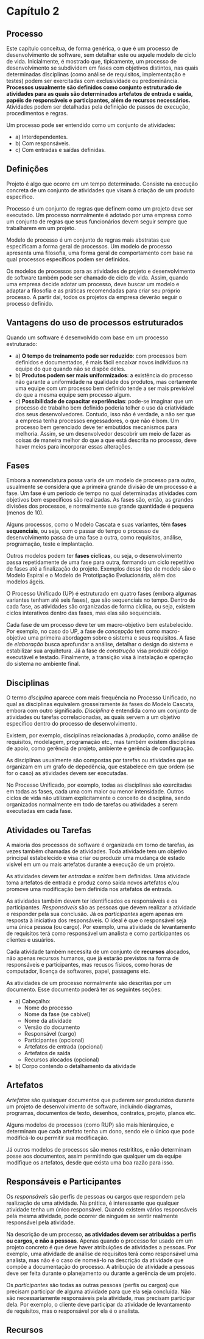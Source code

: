 # Capítulo 2

## Processo

Este capítulo conceitua, de forma genérica, o que é um processo de desenvolvimento de software, sem detalhar este ou aquele modelo de ciclo de vida. Inicialmente, é mostrado que, tipicamente, um processo de desenvolvimento se subdividem em fases com objetivos distintos, nas quais determinadas disciplinas (como análise de requisitos, implementação e testes) podem ser exercitadas com exclusividade ou predominância. **Processos usualmente são definidos como conjunto estruturado de atividades para as quais são determinados artefatos de entrada e saída, papéis de responsáveis e participantes, além de recursos necessários.** Atividades podem ser detalhadas pela definição de passos de execução, procedimentos e regras. 

Um processo pode ser entendido como um conjunto de atividades:
- a) Interdependentes.
- b) Com responsáveis.
- c) Com entradas e saídas definidas.

## Definições

Projeto é algo que ocorre em um tempo determinado. Consiste na execução concreta de um conjunto de atividades que visam à criação de um produto específico.

Processo é um conjunto de regras que definem como um projeto deve ser executado. Um processo normalmente é adotado por uma empresa como um conjunto de regras que seus funcionários devem seguir sempre que trabalharem em um projeto.

Modelo de processo é um conjunto de regras mais abstratas que especificam a forma geral de processos. Um modelo de processo apresenta uma filosofia, uma forma geral de comportamento com base na qual processos específicos podem ser definidos.

Os modelos de processos para as atividades de projeto e desenvolvimento de software também pode ser chamado de ciclo de vida. Assim, quando uma empresa decide adotar um processo, deve buscar um modelo e adaptar a filosofia e as práticas recomendadas para criar seu próprio processo. A partir daí, todos os projetos da empresa deverão seguir o processo definido.


## Vantagens do uso de processos estruturados

Quando um software é desenvolvido com base em um processo estruturado:
- a) **O tempo de treinamento pode ser reduzido**: com processos bem definidos e documentados, é mais fácil encaixar novos indivíduos na equipe do que quando não se dispõe deles.
- b) **Produtos podem ser mais uniformizados**: a existência do processo não garante a uniformidade na qualidade dos produtos, mas certamente uma equipe com um processo bem definido tende a ser mais previsível do que a mesma equipe sem processo algum.
- c) **Possibilidade de capacitar experiências**: pode-se imaginar que um processo de trabalho bem definido poderia tolher o uso da criatividade dos seus desenvolvedores. Contudo, isso não é verdade, a não ser que a empresa tenha processos engessadores, o que não é bom. Um processo bem gerenciado deve ter embutidos mecanismos para melhoria. Assim, se um desenvolvedor descobrir um meio de fazer as coisas de maneira melhor do que a que está descrita no processo, deve haver meios para incorporar essas alterações.



## Fases

Embora a nomenclatura possa varia de um modelo de processo para outro, usualmente se considera que a primeira grande divisão de um processo é a fase. Um fase é um período de tempo no qual determinadas atividades com objetivos bem específicos são realizadas. As fases são, então, as grandes divisões dos processos, e normalmente sua grande quantidade é pequena (menos de 10).

Alguns processos, como o Modelo Cascata e suas variantes, têm **fases sequenciais**, ou seja, com o passar do tempo o processo de desenvolvimento passa de uma fase a outra, como requisitos, análise, programação, teste e implantação.

Outros modelos podem ter **fases cíclicas**, ou seja, o desenvolvimento passa repetidamente de uma fase para outra, formando um ciclo repetitivo de fases até a finalização do projeto. Exemplos desse tipo de modelo são o Modelo Espiral e o Modelo de Prototipação Evolucionária, além dos modelos ágeis.

O Processo Unificado (UP) é estruturado em quatro fases (embora algumas variantes tenham até seis fases), que são sequenciais no tempo. Dentro de cada fase, as atividades são organizadas de forma cíclica, ou seja, existem ciclos interativos dentro das fases, mas elas são sequenciais.

Cada fase de um processo deve ter um macro-objetivo bem estabelecido. Por exemplo, no caso do UP, a fase de _concepção_ tem como macro-objetivo uma primeira abordagem sobre o sistema e seus requisitos. A fase de _elaboração_ busca aprofundar a análise, detalhar o design do sistema e estabilizar sua arquitetura. Já a fase de _construção_ visa produzir código executável e testado. Finalmente, a transição visa à instalação e operação do sistema no ambiente final.


## Disciplinas

O termo _disciplina_ aparece com mais frequência no Processo Unificado, no qual as disciplinas equivalem grosseiramente às fases do Modelo Cascata, embora com outro significado. _Disciplina_ é entendida como um conjunto de atividades ou tarefas correlacionadas, as quais servem a um objetivo específico dentro do processo de desenvolvimento.

Existem, por exemplo, disciplinas relacionadas à _produção_, como análise de requisitos, modelagem, programação etc., mas também existem disciplinas de apoio, como gerência de projeto, ambiente e gerência de configuração.

As disciplinas usualmente são compostas por tarefas ou atividades que se organizam em um grafo de depedência, que estabelece em que ordem (se for o caso) as atividades devem ser executadas.

No Processo Unificado, por exemplo, todas as disciplinas são exercitadas em todas as fases, cada uma com maior ou menor intensidade. Outros ciclos de vida não utilizam explicitamente o conceito de disciplina, sendo organizados normalmente em todo de tarefas ou atividades a serem executadas em cada fase.

## Atividades ou Tarefas

A maioria dos processos de software é organizada em torno de tarefas, às vezes também chamadas de atividades. Toda atividade tem um objetivo principal estabelecido e visa criar ou produzir uma mudança de estado visível em um ou mais artefatos durante a execução de um projeto.

As atividades devem ter _entradas_ e _saídas_ bem definidas. Uma atividade toma artefatos de entrada e produz como saída novos artefatos e/ou promove uma modificação bem definida nos artefatos de entrada.

As atividades também devem ter identificados os responsáveis e os participantes. _Responsáveis_ são as pessoas que devem realizar a atividade e responder pela sua conclusão. Já os _participantes_ agem apenas em resposta à iniciativa dos responsáveis. O ideal é que o responsável seja uma única pessoa (ou cargo). Por exemplo, uma atividade de levantamento de requisitos terá como responsável um analista e como participantes os clientes e usuários.

Cada atividade também necessita de um conjunto de **recursos** alocados, não apenas recursos humanos, que já estarão previstos na forma de responsáveis e participantes, mas recusos físicos, como horas de computador, licença de softwares, papel, passagens etc.

As atividades de um processo normalmente são descritas por um documento. Esse documento poderá ter as seguintes seções:

- a) Cabeçalho:
  - Nome do processo
  - Nome da fase (se cabível)
  - Nome da atividade
  - Versão do documento
  - Responsável (cargo)
  - Participantes (opcional)
  - Artefatos de entrada (opcional)
  - Artefatos de saída
  - Recursos alocados (opcional)
- b) Corpo contendo o detalhamento da atividade 


## Artefatos

_Artefatos_ são quaisquer documentos que puderem ser produzidos durante um projeto de desenvolvimento de software, incluíndo diagramas, programas, documentos de texto, desenhos, contratos, projeto, planos etc.

Alguns modelos de processos (como RUP) são mais hierárquico, e determinam que cada artefato tenha um dono, sendo ele o único que pode modificá-lo ou permitir sua modificação.

Já outros modelos de processos são menos restrititos, e não determinam posse aos documentos, assim permitindo que qualquer um da equipe modifique os artefatos, desde que exista uma boa razão para isso.

## Responsáveis e Participantes

Os _responsáveis_ são perfis de pessoas ou cargos que respondem pela realização de uma atividade. Na prática, é interessante que qualquer atividade tenha um único responsável. Quando existem vários responsáveis pela mesma atividade, pode ocorrer de ninguém se sentir realmente responsável pela atividade.

Na descrição de um processo, **as atividades devem ser atribuídas a perfis ou cargos, e não a pessoas**. Apenas quando o processo for usado em um projeto concreto é que deve haver atribuições de atividades a pessoas. Por exemplo, uma atividade de análise de requisitos terá como responsável uma analista, mas não é o caso de nomeá-lo na descrição da atividade que compõe a documentação do processo. A atribução de atividade a pessoas deve ser feita durante o planejamento ou durante a gerência de um projeto.

Os _participantes_ são todas as outras pessoas (perfis ou cargos) que precisam participar de alguma atividade para que ela seja concluída. Não são necessariamente responsáveis pela atividade, mas precisam participar dela. Por exemplo, o cliente deve participar da atividade de levantamento de requisitos, mas o responsável por ela é o analista.


## Recursos 